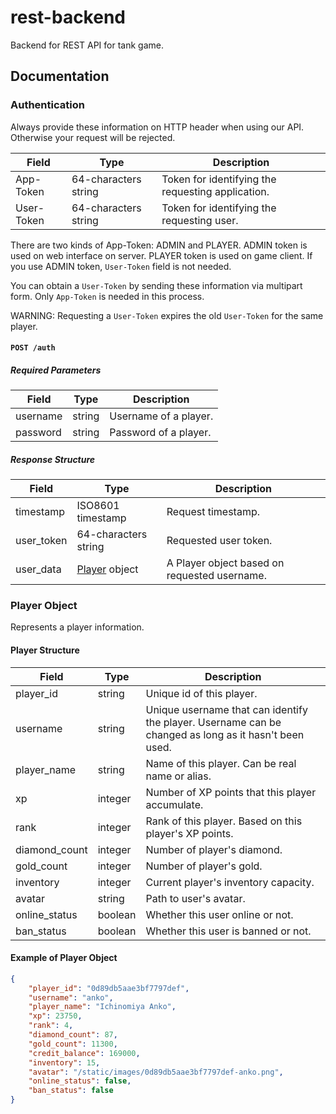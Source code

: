 # rest-backend

Backend for REST API for tank game.

## Documentation

### Authentication

Always provide these information on HTTP header when using our API. Otherwise your request will be rejected.

Field | Type | Description
----|----|----
App-Token | 64-characters string | Token for identifying the requesting application.
User-Token | 64-characters string | Token for identifying the requesting user. 

There are two kinds of App-Token: ADMIN and PLAYER. ADMIN token is used on web interface on server. PLAYER token is used on game client. 
If you use ADMIN token, `User-Token` field is not needed.

You can obtain a `User-Token` by sending these information via multipart form. Only `App-Token` is needed in this process.

WARNING: Requesting a `User-Token` expires the old `User-Token` for the same player. 

#### `POST /auth`

##### Required Parameters

Field | Type | Description
----|----|----
username | string | Username of a player.
password | string | Password of a player.

##### Response Structure

Field | Type | Description
----|----|----
timestamp | ISO8601 timestamp | Request timestamp.
user_token | 64-characters string | Requested user token.
user_data | [Player](#player-object) object | A Player object based on requested username.

### Player Object
Represents a player information.

#### Player Structure
Field | Type | Description
----|----|----
player_id | string | Unique id of this player.
username | string | Unique username that can identify the player. Username can be changed as long as it hasn't been used. 
player_name | string | Name of this player. Can be real name or alias.
xp | integer | Number of XP points that this player accumulate.
rank | integer | Rank of this player. Based on this player's XP points.
diamond_count | integer | Number of player's diamond.
gold_count | integer | Number of player's gold.
inventory | integer | Current player's inventory capacity.
avatar | string | Path to user's avatar.
online_status | boolean | Whether this user online or not.
ban_status | boolean | Whether this user is banned or not.

#### Example of Player Object
```json
{
    "player_id": "0d89db5aae3bf7797def",
    "username": "anko",
    "player_name": "Ichinomiya Anko",
    "xp": 23750,
    "rank": 4,
    "diamond_count": 87,
    "gold_count": 11300,
    "credit_balance": 169000,
    "inventory": 15,
    "avatar": "/static/images/0d89db5aae3bf7797def-anko.png",
    "online_status": false,
    "ban_status": false
}
```

